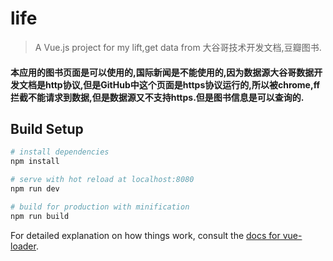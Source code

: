 # life

> A Vue.js project for my lift,get data from  大谷哥技术开发文档,豆瓣图书.

#### 本应用的图书页面是可以使用的,国际新闻是不能使用的,因为数据源大谷哥数据开发文档是http协议,但是GitHub中这个页面是https协议运行的,所以被chrome,ff拦截不能请求到数据,但是数据源又不支持https.但是图书信息是可以查询的.

## Build Setup

``` bash
# install dependencies
npm install

# serve with hot reload at localhost:8080
npm run dev

# build for production with minification
npm run build
```

For detailed explanation on how things work, consult the [docs for vue-loader](http://vuejs.github.io/vue-loader).
